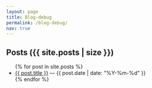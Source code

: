 ```yaml
---
layout: page
title: Blog-debug
permalink: /blog-debug/
nav: true
---
```


<h2>Posts ({{ site.posts | size }})</h2>
<ul>
{% for post in site.posts %}
  <li><a href="{{ post.url | relative_url }}">{{ post.title }}</a> — {{ post.date | date: "%Y-%m-%d" }}</li>
{% endfor %}
</ul>
